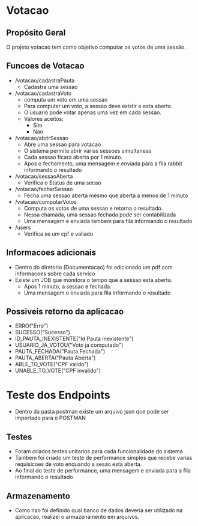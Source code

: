 # Votacao
## Propósito Geral
O projeto votacao tem como objetivo computar os votos de uma sessão.

## Funcoes de Votacao
- /votacao/cadastraPauta 
  - Cadastra uma sessao
- /votacao/cadastraVoto 
  - computa um voto em uma sessao
  - Para computar um voto, a sessao deve existir e esta aberta.
  - O usuario pode votar apenas uma vez em cada sessao.
  - Valores aceitos:
    - Sim
    - Nao
- /votacao/abrirSessao 
  - Abre uma sessao para votacao
  - O sistema permite abrir varias sessoes simultaneas
  - Cada sessao ficara aberta por 1 minuto. 
  - Apos o fechamento, uma mensagem e enviada para a fila rabbit informando o resultado
- /votacao/sessaoAberta 
  - Verifica o Status de uma secao
- /votacao/fecharSessao 
  - Fecha uma sessao aberta mesmo que aberta a menos de 1 minuto
- /votacao/computarVotos
  - Computa os votos de uma sessao e retorna o resultado. 
  - Nessa chamada, uma sessao fechada pode ser contabilizada
  - Uma mensagem e enviada tambem para fila informando o resultado
- /users
  - Verifica se um cpf e valiado

## Informacoes adicionais
- Dentro do diretorio (Documentacao) foi adicionado um pdf com informacoes sobre cada servico
- Existe um JOB que monitora o tempo que a sessao esta aberta. 
  - Apos 1 minuto, a sessao e fechada.
  - Uma mensagem e enviada para fila informando o resultado

## Possiveis retorno da aplicacao
- ERRO("Erro")
- SUCESSO("Sucesso")
- ID_PAUTA_INEXISTENTE("Id Pauta Inexistente")
- USUARIO_JA_VOTOU("Voto ja computado")
- PAUTA_FECHADA("Pauta Fechada")
- PAUTA_ABERTA("Pauta Aberta")
- ABLE_TO_VOTE("CPF valido")
- UNABLE_TO_VOTE("CPF invalido")

# Teste dos Endpoints 
- Dentro da pasta postman existe um arquivo json que pode ser importado para o POSTMAN

## Testes
- Foram criados testes unitarios para cada funcionalidade do sistema
- Tambem foi criado um teste de performance simples que recebe varias requisicoes de voto enquando a sesao esta aberta.
- Ao final do teste de performance, uma mensagem e enviada para a fila informando o resultado

## Armazenamento
- Como nao foi definido qual banco de dados deveria ser utilizado na aplicacao, realizei o armazenamento em arquivos.
